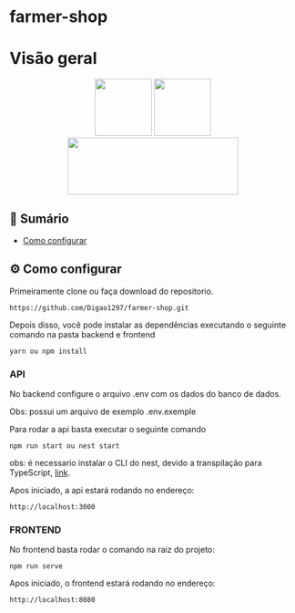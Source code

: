 # farmer-shop
# Visão geral

<p align="center">
<img src="https://cdn.iconscout.com/icon/free/png-256/vue-282497.png" height="100" width="100" >
<img src="https://docs.nestjs.com/assets/logo-small.svg" height="100" width="100">
<img src="https://download.logo.wine/logo/PostgreSQL/PostgreSQL-Logo.wine.png" height="100" width="300">
  
</p>

## :bookmark_tabs: Sumário

- [Como configurar](#gear-como-configurar)

## :gear: Como configurar

Primeiramente clone ou faça download do repositorio.

```
https://github.com/Digao1297/farmer-shop.git
```

Depois disso, você pode instalar as dependências executando o seguinte comando na pasta backend e frontend

```
yarn ou npm install
```
### API
No backend configure o arquivo .env com os dados do banco de dados.

Obs: possui um arquivo de exemplo .env.exemple

Para rodar a api basta executar o seguinte comando

```
npm run start ou nest start
```
obs: é necessario instalar o CLI do nest, devido a transpilação para TypeScript, [link](https://docs.nestjs.com/cli/overview).

Apos iniciado, a api estará rodando no endereço:

```
http://localhost:3000
```

### FRONTEND
No frontend basta rodar o comando na raiz do projeto:

```
npm run serve 
```

Apos iniciado, o frontend estará rodando no endereço:
```
http://localhost:8080
```


